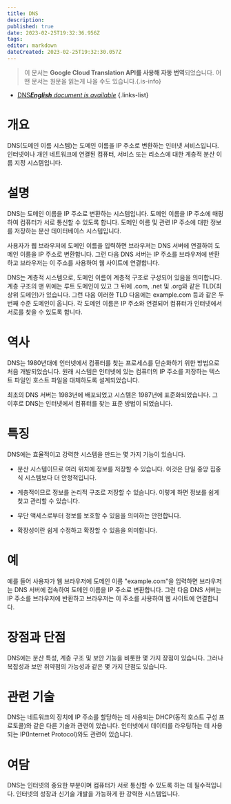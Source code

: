 ```yaml
---
title: DNS
description: 
published: true
date: 2023-02-25T19:32:36.956Z
tags: 
editor: markdown
dateCreated: 2023-02-25T19:32:30.057Z
---
```


> 이 문서는 **Google Cloud Translation API를 사용해 자동 번역**되었습니다.
어떤 문서는 원문을 읽는게 나을 수도 있습니다.{.is-info}



- [DNS***English** document is available*](/en/Knowledge-base/Dictionary/dns)
{.links-list}


# 개요

DNS(도메인 이름 시스템)는 도메인 이름을 IP 주소로 변환하는 인터넷 서비스입니다. 인터넷이나 개인 네트워크에 연결된 컴퓨터, 서비스 또는 리소스에 대한 계층적 분산 이름 지정 시스템입니다.

# 설명

DNS는 도메인 이름을 IP 주소로 변환하는 시스템입니다. 도메인 이름을 IP 주소에 매핑하여 컴퓨터가 서로 통신할 수 있도록 합니다. 도메인 이름 및 관련 IP 주소에 대한 정보를 저장하는 분산 데이터베이스 시스템입니다.

사용자가 웹 브라우저에 도메인 이름을 입력하면 브라우저는 DNS 서버에 연결하여 도메인 이름을 IP 주소로 변환합니다. 그런 다음 DNS 서버는 IP 주소를 브라우저에 반환하고 브라우저는 이 주소를 사용하여 웹 사이트에 연결합니다.

DNS는 계층적 시스템으로, 도메인 이름이 계층적 구조로 구성되어 있음을 의미합니다. 계층 구조의 맨 위에는 루트 도메인이 있고 그 뒤에 .com, .net 및 .org와 같은 TLD(최상위 도메인)가 있습니다. 그런 다음 이러한 TLD 다음에는 example.com 등과 같은 두 번째 수준 도메인이 옵니다. 각 도메인 이름은 IP 주소와 연결되어 컴퓨터가 인터넷에서 서로를 찾을 수 있도록 합니다.

# 역사

DNS는 1980년대에 인터넷에서 컴퓨터를 찾는 프로세스를 단순화하기 위한 방법으로 처음 개발되었습니다. 원래 시스템은 인터넷에 있는 컴퓨터의 IP 주소를 저장하는 텍스트 파일인 호스트 파일을 대체하도록 설계되었습니다.

최초의 DNS 서버는 1983년에 배포되었고 시스템은 1987년에 표준화되었습니다. 그 이후로 DNS는 인터넷에서 컴퓨터를 찾는 표준 방법이 되었습니다.

# 특징

DNS에는 효율적이고 강력한 시스템을 만드는 몇 가지 기능이 있습니다.

- 분산 시스템이므로 여러 위치에 정보를 저장할 수 있습니다. 이것은 단일 중앙 집중식 시스템보다 더 안정적입니다.

- 계층적이므로 정보를 논리적 구조로 저장할 수 있습니다. 이렇게 하면 정보를 쉽게 찾고 관리할 수 있습니다.

- 무단 액세스로부터 정보를 보호할 수 있음을 의미하는 안전합니다.

- 확장성이란 쉽게 수정하고 확장할 수 있음을 의미합니다.

# 예

예를 들어 사용자가 웹 브라우저에 도메인 이름 "example.com"을 입력하면 브라우저는 DNS 서버에 접속하여 도메인 이름을 IP 주소로 변환합니다. 그런 다음 DNS 서버는 IP 주소를 브라우저에 반환하고 브라우저는 이 주소를 사용하여 웹 사이트에 연결합니다.

# 장점과 단점

DNS에는 분산 특성, 계층 구조 및 보안 기능을 비롯한 몇 가지 장점이 있습니다. 그러나 복잡성과 보안 취약점의 가능성과 같은 몇 가지 단점도 있습니다.

# 관련 기술

DNS는 네트워크의 장치에 IP 주소를 할당하는 데 사용되는 DHCP(동적 호스트 구성 프로토콜)와 같은 다른 기술과 관련이 있습니다. 인터넷에서 데이터를 라우팅하는 데 사용되는 IP(Internet Protocol)와도 관련이 있습니다.

# 여담

DNS는 인터넷의 중요한 부분이며 컴퓨터가 서로 통신할 수 있도록 하는 데 필수적입니다. 인터넷의 성장과 신기술 개발을 가능하게 한 강력한 시스템입니다.